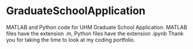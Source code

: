 # GraduateSchoolApplication
MATLAB and Python code for UHM Graduate School Application.
MATLAB files have the extension .m, Python files have the extension .ipynb
Thank you for taking the time to look at my coding portfolio.
